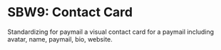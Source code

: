 SBW9: Contact Card
==================

Standardizing for paymail a visual contact card for a paymail including avatar,
name, paymail, bio, website.
